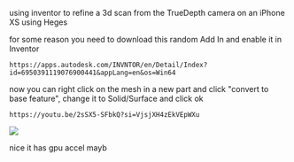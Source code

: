 
using inventor to refine a 3d scan from the TrueDepth camera on an iPhone XS using Heges


for some reason you need to download this random Add In and enable it in Inventor
```
https://apps.autodesk.com/INVNTOR/en/Detail/Index?id=6950391119076900441&appLang=en&os=Win64
```

now you can right click on the mesh in a new part and click "convert to base feature", change it to Solid/Surface and click ok


```
https://youtu.be/2sSX5-SFbkQ?si=VjsjXH4zEkVEpWXu
```

![](nvidia_taskmanger_screenshot.jpg)

nice it has gpu accel mayb
